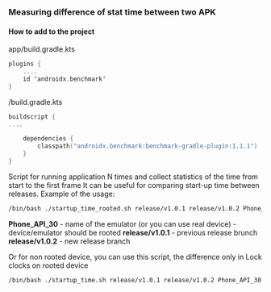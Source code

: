### Measuring difference of stat time between two APK

#### How to add to the project

app/build.gradle.kts
```kotlin
plugins {
    ....
    id 'androidx.benchmark'
}
```

/build.gradle.kts
```kotlin
buildscript {
....

    dependencies {
        classpath("androidx.benchmark:benchmark-gradle-plugin:1.1.1")
    }
}
```

Script for running application N times and collect statistics of the time from start to the first frame
It can be useful for comparing start-up time between releases.
Example of the usage:

```bash
/bin/bash ./startup_time_rooted.sh release/v1.0.1 release/v1.0.2 Phone_API_30
```

**Phone_API_30** - name of the emulator (or you can use real device) - device/emulator should be rooted
**release/v1.0.1** - previous release brunch
**release/v1.0.2** - new release branch

Or for non rooted device, you can use this script, the difference only in Lock clocks on rooted device
```bash
/bin/bash ./startup_time.sh release/v1.0.1 release/v1.0.2 Phone_API_30
```

